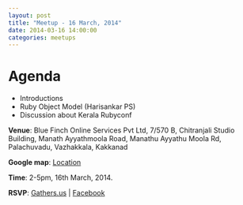 ```yaml
---
layout: post
title: "Meetup - 16 March, 2014"
date: 2014-03-16 14:00:00
categories: meetups
---
```


# Agenda

* Introductions
* Ruby Object Model (Harisankar PS)
* Discussion about Kerala Rubyconf

**Venue**: Blue Finch Online Services Pvt Ltd, 7/570 B, Chitranjali Studio Building, Manath Ayyathmoola Road, Manathu Ayyathu Moola Rd, Palachuvadu, Vazhakkala, Kakkanad

**Google map**: [Location](https://www.google.com/maps/place/Blue+Finch+Online+Services+Pvt+Ltd/@10.0228929,76.3361755,17z/data=!3m1!4b1!4m2!3m1!1s0x3b080c5ec26db465:0xd4ef9e9638e24a84)

**Time**: 2-5pm, 16th March, 2014.

**RSVP**: [Gathers.us](http://gathers.us/events/kerala-ruby-users-group-meetup-march-2014) | [Facebook](https://www.facebook.com/events/682102311832792/)

